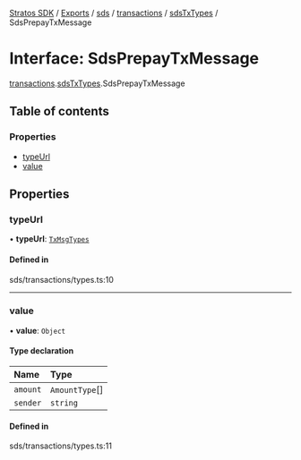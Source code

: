 [Stratos SDK](../README.md) / [Exports](../modules.md) / [sds](../modules/sds.md) / [transactions](../modules/sds.transactions.md) / [sdsTxTypes](../modules/sds.transactions.sdsTxTypes.md) / SdsPrepayTxMessage

# Interface: SdsPrepayTxMessage

[transactions](../modules/sds.transactions.md).[sdsTxTypes](../modules/sds.transactions.sdsTxTypes.md).SdsPrepayTxMessage

## Table of contents

### Properties

- [typeUrl](sds.transactions.sdsTxTypes.SdsPrepayTxMessage.md#typeurl)
- [value](sds.transactions.sdsTxTypes.SdsPrepayTxMessage.md#value)

## Properties

### typeUrl

• **typeUrl**: [`TxMsgTypes`](../enums/sds.transactions.sdsTxTypes.TxMsgTypes.md)

#### Defined in

sds/transactions/types.ts:10

___

### value

• **value**: `Object`

#### Type declaration

| Name | Type |
| :------ | :------ |
| `amount` | `AmountType`[] |
| `sender` | `string` |

#### Defined in

sds/transactions/types.ts:11
